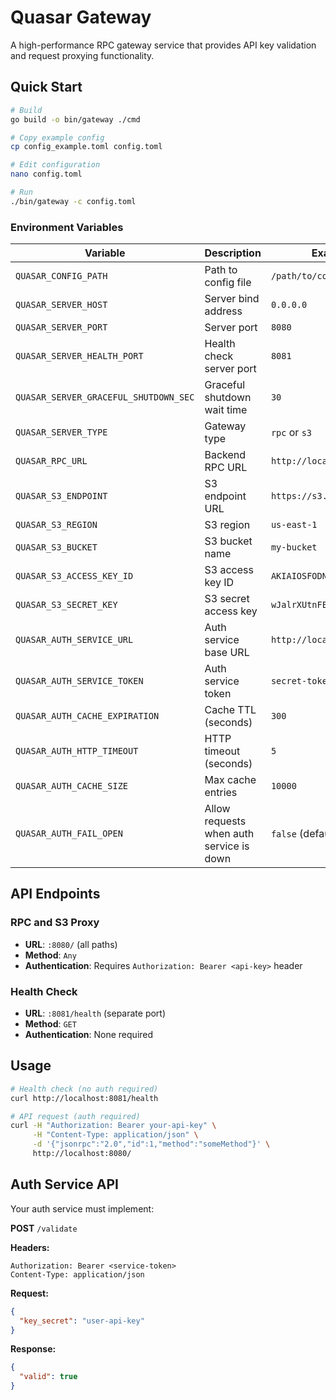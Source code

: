 # Quasar Gateway

A high-performance RPC gateway service that provides API key validation and request proxying functionality.

## Quick Start

```bash
# Build
go build -o bin/gateway ./cmd

# Copy example config
cp config_example.toml config.toml

# Edit configuration
nano config.toml

# Run
./bin/gateway -c config.toml
```

### Environment Variables

| Variable                              | Description                              | Example                    |
| ------------------------------------- | ---------------------------------------- | -------------------------- |
| `QUASAR_CONFIG_PATH`                  | Path to config file                      | `/path/to/config.toml`     |
| `QUASAR_SERVER_HOST`                  | Server bind address                      | `0.0.0.0`                  |
| `QUASAR_SERVER_PORT`                  | Server port                              | `8080`                     |
| `QUASAR_SERVER_HEALTH_PORT`           | Health check server port                 | `8081`                     |
| `QUASAR_SERVER_GRACEFUL_SHUTDOWN_SEC` | Graceful shutdown wait time              | `30`                       |
| `QUASAR_SERVER_TYPE`                  | Gateway type                             | `rpc` or `s3`              |
| `QUASAR_RPC_URL`                      | Backend RPC URL                          | `http://localhost:8545`    |
| `QUASAR_S3_ENDPOINT`                  | S3 endpoint URL                          | `https://s3.amazonaws.com` |
| `QUASAR_S3_REGION`                    | S3 region                                | `us-east-1`                |
| `QUASAR_S3_BUCKET`                    | S3 bucket name                           | `my-bucket`                |
| `QUASAR_S3_ACCESS_KEY_ID`             | S3 access key ID                         | `AKIAIOSFODNN7EXAMPLE`     |
| `QUASAR_S3_SECRET_KEY`                | S3 secret access key                     | `wJalrXUtnFEMI/K7MDENG...` |
| `QUASAR_AUTH_SERVICE_URL`             | Auth service base URL                    | `http://localhost:9090`    |
| `QUASAR_AUTH_SERVICE_TOKEN`           | Auth service token                       | `secret-token`             |
| `QUASAR_AUTH_CACHE_EXPIRATION`        | Cache TTL (seconds)                      | `300`                      |
| `QUASAR_AUTH_HTTP_TIMEOUT`            | HTTP timeout (seconds)                   | `5`                        |
| `QUASAR_AUTH_CACHE_SIZE`              | Max cache entries                        | `10000`                    |
| `QUASAR_AUTH_FAIL_OPEN`               | Allow requests when auth service is down | `false` (default)          |

## API Endpoints

### RPC and S3 Proxy

- **URL**: `:8080/` (all paths)
- **Method**: `Any`
- **Authentication**: Requires `Authorization: Bearer <api-key>` header

### Health Check

- **URL**: `:8081/health` (separate port)
- **Method**: `GET`
- **Authentication**: None required

## Usage

```bash
# Health check (no auth required)
curl http://localhost:8081/health

# API request (auth required)
curl -H "Authorization: Bearer your-api-key" \
     -H "Content-Type: application/json" \
     -d '{"jsonrpc":"2.0","id":1,"method":"someMethod"}' \
     http://localhost:8080/
```

## Auth Service API

Your auth service must implement:

**POST** `/validate`

**Headers:**

```
Authorization: Bearer <service-token>
Content-Type: application/json
```

**Request:**

```json
{
  "key_secret": "user-api-key"
}
```

**Response:**

```json
{
  "valid": true
}
```
